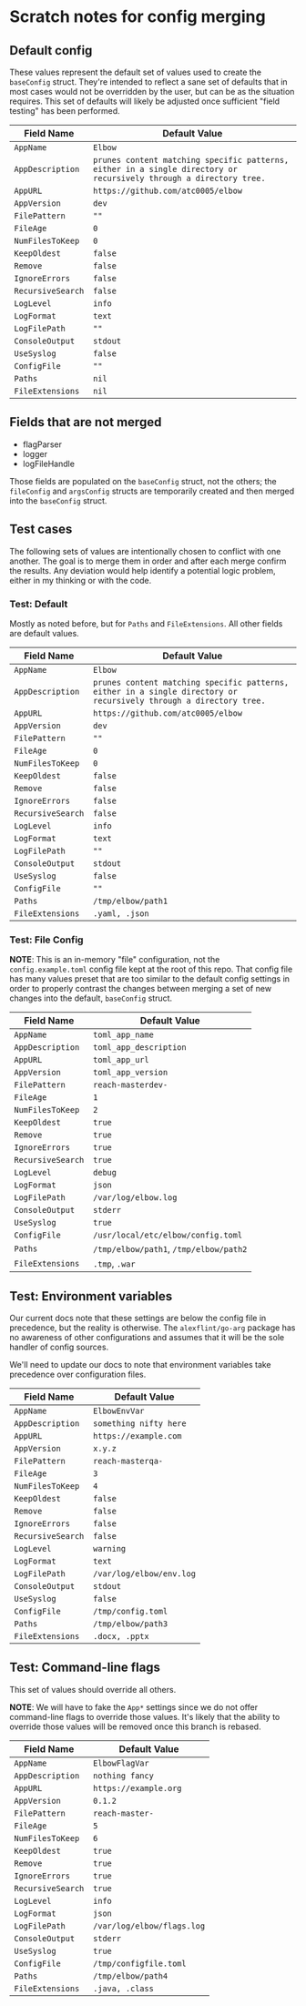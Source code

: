 # Scratch notes for config merging

## Default config

These values represent the default set of values used to create the
`baseConfig` struct. They're intended to reflect a sane set of defaults that
in most cases would not be overridden by the user, but can be as the situation
requires. This set of defaults will likely be adjusted once sufficient "field
testing" has been performed.

| Field Name        | Default Value                                                                                                      |
| ----------------- | ------------------------------------------------------------------------------------------------------------------ |
| `AppName`         | `Elbow`                                                                                                            |
| `AppDescription`  | `prunes content matching specific patterns, either in a single directory or recursively through a directory tree.` |
| `AppURL`          | `https://github.com/atc0005/elbow`                                                                                 |
| `AppVersion`      | `dev`                                                                                                              |
| `FilePattern`     | `""`                                                                                                               |
| `FileAge`         | `0`                                                                                                                |
| `NumFilesToKeep`  | `0`                                                                                                                |
| `KeepOldest`      | `false`                                                                                                            |
| `Remove`          | `false`                                                                                                            |
| `IgnoreErrors`    | `false`                                                                                                            |
| `RecursiveSearch` | `false`                                                                                                            |
| `LogLevel`        | `info`                                                                                                             |
| `LogFormat`       | `text`                                                                                                             |
| `LogFilePath`     | `""`                                                                                                               |
| `ConsoleOutput`   | `stdout`                                                                                                           |
| `UseSyslog`       | `false`                                                                                                            |
| `ConfigFile`      | `""`                                                                                                               |
| `Paths`           | `nil`                                                                                                              |
| `FileExtensions`  | `nil`                                                                                                              |

## Fields that are not merged

- flagParser
- logger
- logFileHandle

Those fields are populated on the `baseConfig` struct, not the others; the
`fileConfig` and `argsConfig` structs are temporarily created and then merged
into the `baseConfig` struct.

## Test cases

The following sets of values are intentionally chosen to conflict with one
another. The goal is to merge them in order and after each merge confirm the
results. Any deviation would help identify a potential logic problem, either
in my thinking or with the code.

### Test: Default

Mostly as noted before, but for `Paths` and `FileExtensions`. All other fields
are default values.

| Field Name        | Default Value                                                                                                      |
| ----------------- | ------------------------------------------------------------------------------------------------------------------ |
| `AppName`         | `Elbow`                                                                                                            |
| `AppDescription`  | `prunes content matching specific patterns, either in a single directory or recursively through a directory tree.` |
| `AppURL`          | `https://github.com/atc0005/elbow`                                                                                 |
| `AppVersion`      | `dev`                                                                                                              |
| `FilePattern`     | `""`                                                                                                               |
| `FileAge`         | `0`                                                                                                                |
| `NumFilesToKeep`  | `0`                                                                                                                |
| `KeepOldest`      | `false`                                                                                                            |
| `Remove`          | `false`                                                                                                            |
| `IgnoreErrors`    | `false`                                                                                                            |
| `RecursiveSearch` | `false`                                                                                                            |
| `LogLevel`        | `info`                                                                                                             |
| `LogFormat`       | `text`                                                                                                             |
| `LogFilePath`     | `""`                                                                                                               |
| `ConsoleOutput`   | `stdout`                                                                                                           |
| `UseSyslog`       | `false`                                                                                                            |
| `ConfigFile`      | `""`                                                                                                               |
| `Paths`           | `/tmp/elbow/path1`                                                                                                 |
| `FileExtensions`  | `.yaml, .json`                                                                                                     |

### Test: File Config

**NOTE**: This is an in-memory "file" configuration, not the
`config.example.toml` config file kept at the root of this repo. That config
file has many values preset that are too similar to the default config
settings in order to properly contrast the changes between merging a set of
new changes into the default, `baseConfig` struct.

| Field Name        | Default Value                          |
| ----------------- | -------------------------------------- |
| `AppName`         | `toml_app_name`                        |
| `AppDescription`  | `toml_app_description`                 |
| `AppURL`          | `toml_app_url`                         |
| `AppVersion`      | `toml_app_version`                     |
| `FilePattern`     | `reach-masterdev-`                     |
| `FileAge`         | `1`                                    |
| `NumFilesToKeep`  | `2`                                    |
| `KeepOldest`      | `true`                                 |
| `Remove`          | `true`                                 |
| `IgnoreErrors`    | `true`                                 |
| `RecursiveSearch` | `true`                                 |
| `LogLevel`        | `debug`                                |
| `LogFormat`       | `json`                                 |
| `LogFilePath`     | `/var/log/elbow.log`                   |
| `ConsoleOutput`   | `stderr`                               |
| `UseSyslog`       | `true`                                 |
| `ConfigFile`      | `/usr/local/etc/elbow/config.toml`     |
| `Paths`           | `/tmp/elbow/path1`, `/tmp/elbow/path2` |
| `FileExtensions`  | `.tmp`, `.war`                         |

## Test: Environment variables

Our current docs note that these settings are below the config file in
precedence, but the reality is otherwise. The `alexflint/go-arg` package has
no awareness of other configurations and assumes that it will be the sole
handler of config sources.

We'll need to update our docs to note that environment variables take
precedence over configuration files.

| Field Name        | Default Value            |
| ----------------- | ------------------------ |
| `AppName`         | `ElbowEnvVar`            |
| `AppDescription`  | `something nifty here`   |
| `AppURL`          | `https://example.com`    |
| `AppVersion`      | `x.y.z`                  |
| `FilePattern`     | `reach-masterqa-`        |
| `FileAge`         | `3`                      |
| `NumFilesToKeep`  | `4`                      |
| `KeepOldest`      | `false`                  |
| `Remove`          | `false`                  |
| `IgnoreErrors`    | `false`                  |
| `RecursiveSearch` | `false`                  |
| `LogLevel`        | `warning`                |
| `LogFormat`       | `text`                   |
| `LogFilePath`     | `/var/log/elbow/env.log` |
| `ConsoleOutput`   | `stdout`                 |
| `UseSyslog`       | `false`                  |
| `ConfigFile`      | `/tmp/config.toml`       |
| `Paths`           | `/tmp/elbow/path3`       |
| `FileExtensions`  | `.docx, .pptx`           |

## Test: Command-line flags

This set of values should override all others.

**NOTE**: We will have to fake the `App*` settings since we do not offer
command-line flags to override those values. It's likely that the ability to
override those values will be removed once this branch is rebased.

| Field Name        | Default Value              |
| ----------------- | -------------------------- |
| `AppName`         | `ElbowFlagVar`             |
| `AppDescription`  | `nothing fancy`            |
| `AppURL`          | `https://example.org`      |
| `AppVersion`      | `0.1.2`                    |
| `FilePattern`     | `reach-master-`            |
| `FileAge`         | `5`                        |
| `NumFilesToKeep`  | `6`                        |
| `KeepOldest`      | `true`                     |
| `Remove`          | `true`                     |
| `IgnoreErrors`    | `true`                     |
| `RecursiveSearch` | `true`                     |
| `LogLevel`        | `info`                     |
| `LogFormat`       | `json`                     |
| `LogFilePath`     | `/var/log/elbow/flags.log` |
| `ConsoleOutput`   | `stderr`                   |
| `UseSyslog`       | `true`                     |
| `ConfigFile`      | `/tmp/configfile.toml`     |
| `Paths`           | `/tmp/elbow/path4`         |
| `FileExtensions`  | `.java, .class`            |

